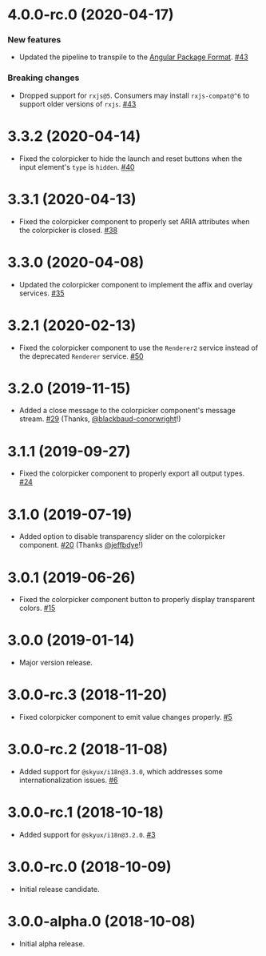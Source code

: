 # 4.0.0-rc.0 (2020-04-17)

### New features

- Updated the pipeline to transpile to the [Angular Package Format](https://docs.google.com/document/d/1CZC2rcpxffTDfRDs6p1cfbmKNLA6x5O-NtkJglDaBVs/preview). [#43](https://github.com/blackbaud/skyux-colorpicker/pull/43)

### Breaking changes

- Dropped support for `rxjs@5`. Consumers may install `rxjs-compat@^6` to support older versions of `rxjs`. [#43](https://github.com/blackbaud/skyux-colorpicker/pull/43)

# 3.3.2 (2020-04-14)

- Fixed the colorpicker to hide the launch and reset buttons when the input element's `type` is `hidden`. [#40](https://github.com/blackbaud/skyux-colorpicker/pull/40)

# 3.3.1 (2020-04-13)

- Fixed the colorpicker component to properly set ARIA attributes when the colorpicker is closed. [#38](https://github.com/blackbaud/skyux-colorpicker/pull/38)

# 3.3.0 (2020-04-08)

- Updated the colorpicker component to implement the affix and overlay services. [#35](https://github.com/blackbaud/skyux-colorpicker/pull/35)

# 3.2.1 (2020-02-13)

- Fixed the colorpicker component to use the `Renderer2` service instead of the deprecated `Renderer` service. [#50](https://github.com/blackbaud/skyux-lookup/pull/50)

# 3.2.0 (2019-11-15)

- Added a close message to the colorpicker component's message stream. [#29](https://github.com/blackbaud/skyux-colorpicker/pull/29) (Thanks, [@blackbaud-conorwright](https://github.com/blackbaud-conorwright)!)

# 3.1.1 (2019-09-27)

- Fixed the colorpicker component to properly export all output types. [#24](https://github.com/blackbaud/skyux-colorpicker/pull/24)

# 3.1.0 (2019-07-19)

- Added option to disable transparency slider on the colorpicker component. [#20](https://github.com/blackbaud/skyux-colorpicker/pull/20) (Thanks [@jeffbdye](https://github.com/jeffbdye)!)

# 3.0.1 (2019-06-26)

- Fixed the colorpicker component button to properly display transparent colors. [#15](https://github.com/blackbaud/skyux-colorpicker/pull/15)

# 3.0.0 (2019-01-14)

- Major version release.

# 3.0.0-rc.3 (2018-11-20)

- Fixed colorpicker component to emit value changes properly. [#5](https://github.com/blackbaud/skyux-colorpicker/pull/5)

# 3.0.0-rc.2 (2018-11-08)

- Added support for `@skyux/i18n@3.3.0`, which addresses some internationalization issues. [#6](https://github.com/blackbaud/skyux-colorpicker/pull/6)

# 3.0.0-rc.1 (2018-10-18)

- Added support for `@skyux/i18n@3.2.0`. [#3](https://github.com/blackbaud/skyux-colorpicker/pull/3)

# 3.0.0-rc.0 (2018-10-09)

- Initial release candidate.

# 3.0.0-alpha.0 (2018-10-08)

- Initial alpha release.

